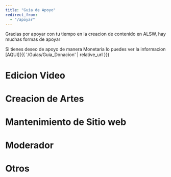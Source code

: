 ```yaml
---
title: "Guia de Apoyo"
redirect_from:
  - "/apoyar"
---
```


Gracias por apoyar con tu tiempo en la creacion de contenido en ALSW, hay muchas formas de apoyar

Si tienes deseo de apoyo de manera Monetaria lo puedes ver la informacion [AQUI]({{ '/Guias/Guia_Donacion' | relative_url }})

# Edicion Video


# Creacion de Artes


# Mantenimiento de Sitio web



# Moderador


# Otros

